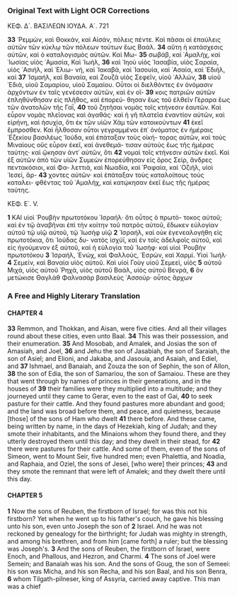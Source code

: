 ### Original Text with Light OCR Corrections

ΚΕΦ. Δ´. ΒΑΣΙΛΕΩΝ ΙΟΥΔΑ. Α´. 721

**33** ῾Ρεμμών, καὶ Θοκκάν, καὶ Αἰσάν, πόλεις πέντε. Καὶ πᾶσαι
   αἱ ἐπαύλεις αὐτῶν τῶν κύκλῳ τῶν πόλεων τούτων ἕως Βαάλ.
**34** αὕτη ἡ κατάσχεσις αὐτῶν, καὶ ὁ καταλογισμὸς αὐτῶν. Καὶ Μω-
**35** σωβάβ, καὶ ᾿Αμαλήχ, καὶ ᾿Ιωσίας υἱὸς ᾿Αμασία, Καὶ ᾿Ιωήλ,
**36** καὶ ᾿Ιηοὺ υἱὸς ᾿Ιασαβία, υἱὸς Σαραία, υἱὸς ᾿Ασιήλ, καὶ ᾿Ελιω-
   νή, καὶ ᾿Ιακαβά, καὶ ᾿Ιασουία, καὶ ᾿Ασαία, καὶ ᾿Εδιήλ, καὶ
**37** ᾿Ισμαήλ, καὶ Βαναία, καὶ Ζουζᾶ υἱὸς Σεφεῖν, υἱοῦ ᾿Αλλών,
**38** υἱοῦ ᾿Εδιὰ, υἱοῦ Σαμαρίου, υἱοῦ Σαμαίου. Οὗτοι οἱ διελθόντες
   ἐν ὀνόμασιν ἀρχόντων ἐν ταῖς γενέσεσιν αὐτῶν, καὶ ἐν οἴ-
**39** κοις πατριῶν αὐτῶν ἐπληθύνθησαν εἰς πλῆθος, καὶ ἐπορεύ-
   θησαν ἕως τοῦ ἐλθεῖν Γέραρα ἕως τῶν ἀνατολῶν τῆς Γαῒ,
**40** τοῦ ζητῆσαι νομὰς τοῖς κτήνεσιν ἑαυτῶν. Καὶ εὗρον νομὰς
   πλεῖονας καὶ ἀγαθάς· καὶ ἡ γῆ πλατεῖα ἐναντίον αὐτῶν, καὶ
   εἰρήνη, καὶ ἡσυχία, ὅτι ἐκ τῶν υἱῶν Χὰμ τῶν κατοικούντων
**41** ἐκεῖ ἔμπροσθεν. Καὶ ἦλθοσαν οὗτοι γεγραμμένοι ἐπ᾿ ὀνόματος
   ἐν ἡμέραις ᾿Εζεκίου βασιλέως ᾿Ιούδα, καὶ ἐπάταξαν τοὺς οἰκή-
   τορας αὐτῶν, καὶ τοὺς Μιναίους οὓς εὗρον ἐκεῖ, καὶ ἀνεθεμά-
   τισαν αὐτοὺς ἕως τῆς ἡμέρας ταύτης· καὶ ᾤκησαν ἀντ᾿ αὐτῶν, ὅτι
**42** νομαὶ τοῖς κτήνεσιν αὐτῶν ἐκεῖ. Καὶ ἐξ αὐτῶν ἀπὸ τῶν υἱῶν
   Συμεὼν ἐπορεύθησαν εἰς ὄρος Σείρ, ἄνδρες πεντακόσιοι, καὶ Φα-
   λεττιὰ, καὶ Νωαδία, καὶ ῾Ραφαία, καὶ ᾿Οζιήλ, υἱοὶ ᾿Ιεσεί, ἄρ-
**43** χοντες αὐτῶν· καὶ ἐπάταξαν τοὺς καταλοίπους τοὺς καταλει-
   φθέντας τοῦ ᾿Αμαλήχ, καὶ κατῴκησαν ἐκεῖ ἕως τῆς ἡμέρας
   ταύτης.

   ΚΕΦ. Ε΄. V.

**1** ΚΑΙ υἱοὶ ῾Ρουβὴν πρωτοτόκου ᾿Ισραήλ· ὅτι οὗτος ὁ πρωτό-
   τοκος αὐτοῦ; καὶ ἐν τῷ ἀναβῆναι ἐπὶ τὴν κοίτην τοῦ πατρὸς
   αὐτοῦ, ἔδωκεν εὐλογίαν αὐτοῦ τῷ υἱῷ αὐτοῦ, τῷ ᾿Ιωσὴφ υἱῷ
**2** ᾿Ισραήλ, καὶ οὐκ ἐγενεαλογήθη εἰς πρωτοτόκια, ὅτι ᾿Ιούδας δυ-
   νατὸς ἰσχύϊ, καὶ ἐν τοῖς ἀδελφοῖς αὐτοῦ, καὶ εἰς ἡγούμενον ἐξ
   αὐτοῦ, καὶ ἡ εὐλογία τοῦ ᾿Ιωσήφ· καὶ υἱοὶ ῾Ρουβὴν πρωτοτόκου
**3** ᾿Ισραήλ, ᾿Ενώχ, καὶ Φαλλούς, ῾Εσρὼν, καὶ Χαρμί. Υἱοὶ ᾿Ιωήλ·
**4** Σεμεὶν, καὶ Βαναία υἱὸς αὐτοῦ. Καὶ υἱοὶ Γοὺγ υἱοῦ Σεμεεὶ, υἱὸς
**5** αὐτοῦ Μιχά, υἱὸς αὐτοῦ ῾Ρηχά, υἱὸς αὐτοῦ Βαάλ, υἱὸς αὐτοῦ Βενρά,
**6** ὃν μετώκισε Θαγλὰθ Φαλνασὰρ βασιλεὺς ᾿Ασσούρ· οὗτος ἄρχων

### A Free and Highly Literary Translation

#### CHAPTER 4

**33** Remmon, and Thokkan, and Aisan, were five cities. And all their villages round about these cities, even unto Baal.
**34** This was their possession, and their enumeration.
**35** And Mosobab, and Amalek, and Josias the son of Amasiah, and Joel,
**36** and Jehu the son of Jasabiah, the son of Saraiah, the son of Asiel; and Elioni, and Jakaba, and Jasouia, and Asaiah, and Ediel, and
**37** Ishmael, and Banaiah, and Zouza the son of Sephin, the son of Allon,
**38** the son of Edia, the son of Samariou, the son of Samaiou. These are they that went through by names of princes in their generations, and in the houses of
**39** their families were they multiplied into a multitude; and they journeyed until they came to Gerar, even to the east of Gai,
**40** to seek pasture for their cattle. And they found pastures more abundant and good; and the land was broad before them, and peace, and quietness, because [those] of the sons of Ham who dwelt
**41** there before. And these came, being written by name, in the days of Hezekiah, king of Judah; and they smote their inhabitants, and the Minaions whom they found there, and they utterly destroyed them until this day; and they dwelt in their stead, for
**42** there were pastures for their cattle. And some of them, even of the sons of Simeon, went to Mount Seir, five hundred men; even Phalettia, and Noadia, and Raphaia, and Oziel, the sons of Jesei, [who were] their princes;
**43** and they smote the remnant that were left of Amalek; and they dwelt there until this day.

#### CHAPTER 5

**1** Now the sons of Reuben, the firstborn of Israel; for was this not his firstborn? Yet when he went up to his father's couch, he gave his blessing unto his son, even unto Joseph the son of
**2** Israel. And he was not reckoned by genealogy for the birthright; for Judah was mighty in strength, and among his brethren, and from him [came forth] a ruler; but the blessing was Joseph's.
**3** And the sons of Reuben, the firstborn of Israel, were Enoch, and Phallous, and Hezron, and Charmi.
**4** The sons of Joel were Semein; and Banaiah was his son. And the sons of Goug, the son of Semeei: his son was Micha, and his son Recha, and his son Baal, and his son Benra,
**6** whom Tilgath-pilneser, king of Assyria, carried away captive. This man was a chief